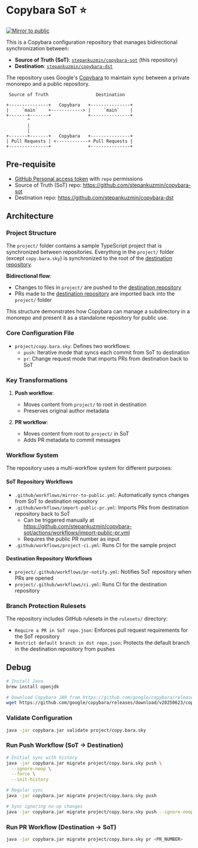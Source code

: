 # Copybara SoT ⭐️

[![Mirror to public](https://github.com/stepankuzmin/copybara-sot/actions/workflows/mirror-to-public.yml/badge.svg)](https://github.com/stepankuzmin/copybara-sot/actions/workflows/mirror-to-public.yml)

This is a Copybara configuration repository that manages bidirectional synchronization between:
- **Source of Truth (SoT)**: [`stepankuzmin/copybara-sot`](https://github.com/stepankuzmin/copybara-sot) (this repository)
- **Destination**: [`stepankuzmin/copybara-dst`](https://github.com/stepankuzmin/copybara-dst)

The repository uses Google's [Copybara](https://github.com/google/copybara/) to maintain sync between a private monorepo and a public repository.

```
 Source of Truth                  Destination

+---------------+   Copybara   +---------------+
|     `main`    +------------> |     `main`    |
+-------+-------+              +---------------+
        ^
        |
        |
+-------+-------+   Copybara   +---------------+
| Pull Requests | <------------+ Pull Requests |
+---------------+              +---------------+
```

## Pre-requisite

- [GitHub Personal access token](https://github.com/settings/tokens) with `repo` permissions
- Source of Truth (SoT) repo: https://github.com/stepankuzmin/copybara-sot
- Destination repo: https://github.com/stepankuzmin/copybara-dst

## Architecture

### Project Structure

The `project/` folder contains a sample TypeScript project that is synchronized between repositories. Everything in the `project/` folder (except `copy.bara.sky`) is synchronized to the root of the [destination repository](https://github.com/stepankuzmin/copybara-dst).

**Bidirectional flow**:
  - Changes to files in `project/` are pushed to the [destination repository](https://github.com/stepankuzmin/copybara-dst)
  - PRs made to the [destination repository](https://github.com/stepankuzmin/copybara-dst) are imported back into the `project/` folder

This structure demonstrates how Copybara can manage a subdirectory in a monorepo and present it as a standalone repository for public use.

### Core Configuration File

- `project/copy.bara.sky`: Defines two workflows:
  - `push`: Iterative mode that syncs each commit from SoT to destination
  - `pr`: Change request mode that imports PRs from destination back to SoT

### Key Transformations

1. **Push workflow**:
   - Moves content from `project/` to root in destination
   - Preserves original author metadata

2. **PR workflow**:
   - Moves content from root to `project/` in SoT
   - Adds PR metadata to commit messages

### Workflow System

The repository uses a multi-workflow system for different purposes:

#### SoT Repository Workflows

- `.github/workflows/mirror-to-public.yml`: Automatically syncs changes from SoT to destination repository
- `.github/workflows/import-public-pr.yml`: Imports PRs from destination repository back to SoT
  - Can be triggered manually at https://github.com/stepankuzmin/copybara-sot/actions/workflows/import-public-pr.yml
  - Requires the public PR number as input
- `.github/workflows/project-ci.yml`: Runs CI for the sample project

#### Destination Repository Workflows

- `project/.github/workflows/pr-notify.yml`: Notifies SoT repository when PRs are opened
- `project/.github/workflows/ci.yml`: Runs CI for the destination repository

### Branch Protection Rulesets

The repository includes GitHub rulesets in the `rulesets/` directory:

- `Require a PR in SoT repo.json`: Enforces pull request requirements for the SoT repository
- `Restrict default branch in dst repo.json`: Protects the default branch in the destination repository from pushes

## Debug

```bash
# Install Java
brew install openjdk

# Download Copybara JAR from https://github.com/google/copybara/releases
wget https://github.com/google/copybara/releases/download/v20250623/copybara_deploy.jar -O copybara.jar
```

### Validate Configuration

```bash
java -jar copybara.jar validate project/copy.bara.sky
```

### Run Push Workflow (SoT → Destination)

```bash
# Initial sync with history
java -jar copybara.jar migrate project/copy.bara.sky push \
  --ignore-noop \
  --force \
  --init-history

# Regular sync
java -jar copybara.jar migrate project/copy.bara.sky push

# Sync ignoring no-op changes
java -jar copybara.jar migrate project/copy.bara.sky push --ignore-noop
```

### Run PR Workflow (Destination → SoT)

```bash
java -jar copybara.jar migrate project/copy.bara.sky pr <PR_NUMBER>
```
